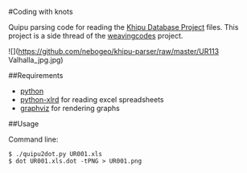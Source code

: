 #Coding with knots

Quipu parsing code for reading the [Khipu Database Project](http://khipukamayuq.fas.harvard.edu/) files.
This project is a side thread of the [weavingcodes](http://kairotic.org) project.

![](https://github.com/nebogeo/khipu-parser/raw/master/UR113 Valhalla_jpg.jpg)

##Requirements

* [python](https://www.python.org/)
* [python-xlrd](https://pypi.python.org/pypi/xlrd) for reading excel spreadsheets
* [graphviz](http://www.graphviz.org/) for rendering graphs

##Usage

Command line:

    $ ./quipu2dot.py UR001.xls
    $ dot UR001.xls.dot -tPNG > UR001.png
